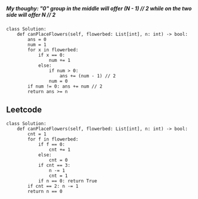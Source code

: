 ##### My thoughy: "0" group in the middle will offer (N - 1) // 2 while on the two side will offer N // 2
```
class Solution:
    def canPlaceFlowers(self, flowerbed: List[int], n: int) -> bool:
        ans = 0
        num = 1
        for x in flowerbed:
            if x == 0:
                num += 1
            else:
                if num > 0:
                    ans += (num - 1) // 2
                num = 0
        if num != 0: ans += num // 2
        return ans >= n
```

## Leetcode
```
class Solution:
    def canPlaceFlowers(self, flowerbed: List[int], n: int) -> bool:
        cnt = 1
        for f in flowerbed:
            if f == 0:
                cnt += 1
            else:
                cnt = 0
            if cnt == 3:
                n -= 1
                cnt = 1
            if n == 0: return True
        if cnt == 2: n -= 1
        return n == 0
```

